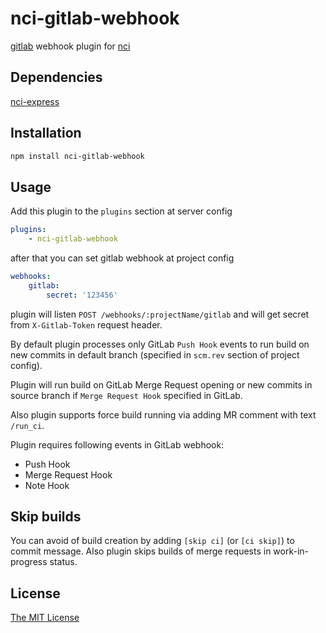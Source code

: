 # nci-gitlab-webhook

[gitlab](https://gitlab.com) webhook plugin for [nci](https://github.com/node-ci/nci)

## Dependencies

[nci-express](https://github.com/node-ci/nci-express)

## Installation

```sh
npm install nci-gitlab-webhook
```

## Usage

Add this plugin to the `plugins` section at server config

```yml
plugins:
    - nci-gitlab-webhook
```

after that you can set gitlab webhook at project config

```yml
webhooks:
    gitlab:
        secret: '123456'
```

plugin will listen `POST /webhooks/:projectName/gitlab` and will get secret
from ```X-Gitlab-Token``` request header.

By default plugin processes only GitLab `Push Hook` events to run build
on new commits in default branch (specified in `scm.rev` section of project
config).

Plugin will run build on GitLab Merge Request opening or new commits in
source branch if `Merge Request Hook` specified in GitLab.

Also plugin supports force build running via adding MR comment with text
`/run_ci`.

Plugin requires following events in GitLab webhook:

- Push Hook
- Merge Request Hook
- Note Hook

## Skip builds

You can avoid of build creation by adding `[skip ci]` (or `[ci skip]`) to
commit message. Also plugin skips builds of merge requests in
work-in-progress status.

## License

[The MIT License](https://raw.githubusercontent.com/node-ci/nci-gitlab-webhook/master/LICENSE)
